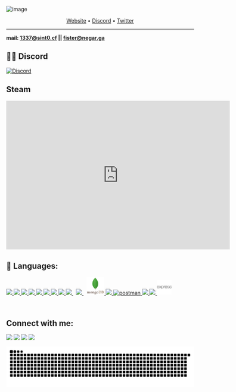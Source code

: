 <!--<h3 align="center">
![image](https://cdn.discordapp.com/attachments/941755353035579422/951879632544747540/Unbenannt-1.png)
</h3> -->

![image](https://i.postimg.cc/wMsGvF5Y/dadadadad23131231.png)

<p align = "center">
  <a href = "https://www.sint0.cf">Website</a> •
  <a href = "https://www.negar.ga">Discord</a> •
  <a href = "https://www.sint0.cf">Twitter</a> 
</p>

---

**mail: 1337@sint0.cf || fister@negar.ga**

## 🙋‍♂️ Discord

<a href="https://discord.com/users/831628256561201153">
				<img src="https://discord.c99.nl/widget/theme-1/831628256561201153.png" alt="Discord" />
				<br>
			</a>
			
## Steam
<iframe src="https://gamer2810.github.io/steam-miniprofile/?accountId={sintohackerman1337}" style="border:0px #ffffff none;" name="myiFrame" scrolling="no" frameborder="1" marginheight="0px" marginwidth="0px" height="400px" width="600px" allowfullscreen></iframe>

## 🚀 Languages:

<p align="left"> 
    <a href="https://www.java.com" target="_blank"> <img src="https://img.icons8.com/color/48/000000/java-coffee-cup-logo.png"/> </a>
    <a href="https://reactjs.org/" target="_blank"> <img src="https://img.icons8.com/color/48/000000/react-native.png"/> </a>
    <a href="https://spring.io/projects/spring-boot" target="_blank"> <img src="https://img.icons8.com/color/48/000000/spring-logo.png"/> </a> 
    <a href="https://developer.mozilla.org/en-US/docs/Web/JavaScript" target="_blank"> <img src="https://img.icons8.com/color/48/000000/javascript.png"/> </a> 
    <a href="https://www.w3.org/html/" target="_blank"> <img src="https://img.icons8.com/color/48/000000/html-5.png"/> </a> 
    <a href="https://www.w3schools.com/css/" target="_blank"> <img src="https://img.icons8.com/color/48/000000/css3.png"/> </a> 
    <a href="https://getbootstrap.com" target="_blank"> <img src="https://img.icons8.com/color/48/000000/bootstrap.png"/> </a> 
    <a href="https://www.python.org" target="_blank"> <img src="https://img.icons8.com/color/48/000000/python.png"/> </a> 
    <a style="padding-right:8px;" href="https://nodejs.org" target="_blank"> <img src="https://img.icons8.com/color/48/000000/nodejs.png"/> </a> 
    <a style="padding-right:8px;" href="https://www.mysql.com/" target="_blank"> <img src="https://img.icons8.com/fluent/50/000000/mysql-logo.png"/> </a>
    <a href="https://www.mongodb.com/" target="_blank"> <img src="https://raw.githubusercontent.com/devicons/devicon/master/icons/mongodb/mongodb-original-wordmark.svg" alt="mongodb" width="48" height="48"/> </a> 
    <a href="https://firebase.google.com/" target="_blank"> <img src="https://img.icons8.com/color/48/000000/firebase.png"/> </a> 
    <a href="https://postman.com" target="_blank"> <img src="https://www.vectorlogo.zone/logos/getpostman/getpostman-icon.svg" alt="postman" width="45" height="45"/> </a>   
    <a href="https://git-scm.com/" target="_blank"> <img src="https://img.icons8.com/color/48/000000/git.png"/> </a> 
    <a href="https://redux.js.org" target="_blank"> <img src="https://img.icons8.com/color/48/000000/redux.png"/> </a>
    <a href="https://expressjs.com" target="_blank"> <img src="https://raw.githubusercontent.com/devicons/devicon/master/icons/express/express-original-wordmark.svg" alt="express" width="40" height="40"/> </a>
</p>

<!-- [![React Badge](https://img.shields.io/badge/-React-61DBFB?style=for-the-badge&labelColor=black&logo=react&logoColor=61DBFB)](#)  [![Javascript Badge](https://img.shields.io/badge/-Javascript-F0DB4F?style=for-the-badge&labelColor=black&logo=javascript&logoColor=F0DB4F)](#) [![Typescript Badge](https://img.shields.io/badge/-Typescript-007acc?style=for-the-badge&labelColor=black&logo=typescript&logoColor=007acc)](#) [![Nodejs Badge](https://img.shields.io/badge/-Nodejs-3C873A?style=for-the-badge&labelColor=black&logo=node.js&logoColor=3C873A)](#) [![GraphQL Badge](https://img.shields.io/badge/-GraphQl-e535ab?style=for-the-badge&labelColor=black&logo=node.js&logoColor=e535ab)](#) -->
<br/>

## Connect with me:
<p align="left">

<a href = "https://www.sint0.cf"><img src="https://img.icons8.com/fluent/48/000000/linkedin.png"/></a>
<a href = "https://www.sint0.cf"><img src="https://img.icons8.com/fluent/48/000000/twitter.png"/></a>
<a href = "https://www.sint0.cf"><img src="https://img.icons8.com/fluent/48/000000/instagram-new.png"/></a>
<a href = "https://www.sint0.cf"><img src="https://img.icons8.com/color/48/000000/youtube-play.png"/></a>

</p>
<a href="https://www.sint0.cf" target="_blank"><img src="https://github.com/Rdimo/Rdimo/blob/output/github-contribution-grid-snake.svg" alt="sneke"></a>
